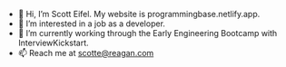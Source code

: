 - 👋 Hi, I’m Scott Eifel.  My website is programmingbase.netlify.app.
- 👀 I’m interested in a job as a developer.
- 🌱 I’m currently working through the Early Engineering Bootcamp with InterviewKickstart.
- 📫 Reach me at scotte@reagan.com

